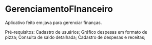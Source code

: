 # GerenciamentoFInanceiro
Aplicativo feito em java para gerenciar finanças.

Pré-requisitos:
Cadastro de usuários;
Gráfico despesas em formato de pizza;
Consulta de saldo detalhada;
Cadastro de despesas e receitas;
